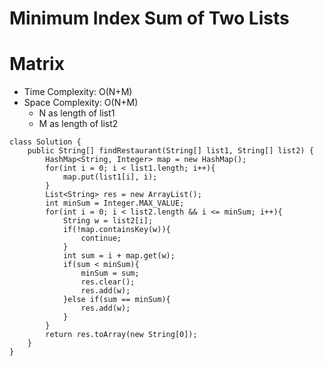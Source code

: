 # Minimum Index Sum of Two Lists

# Matrix

- Time Complexity: O(N+M)
- Space Complexity: O(N+M)
  - N as length of list1
  - M as length of list2

```
class Solution {
    public String[] findRestaurant(String[] list1, String[] list2) {
        HashMap<String, Integer> map = new HashMap();
        for(int i = 0; i < list1.length; i++){
            map.put(list1[i], i);
        }
        List<String> res = new ArrayList();
        int minSum = Integer.MAX_VALUE;
        for(int i = 0; i < list2.length && i <= minSum; i++){
            String w = list2[i];
            if(!map.containsKey(w)){
                continue;
            }
            int sum = i + map.get(w);
            if(sum < minSum){
                minSum = sum;
                res.clear();
                res.add(w);
            }else if(sum == minSum){
                res.add(w);
            }
        }
        return res.toArray(new String[0]);
    }
}
```
